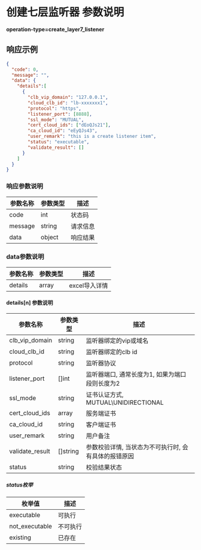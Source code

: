 # 创建七层监听器 参数说明

**operation-type=create_layer7_listener**

## 响应示例

```json
{
  "code": 0,
  "message": "",
  "data": {
    "details":[
      {
        "clb_vip_domain": "127.0.0.1",
        "cloud_clb_id": "lb-xxxxxxx1",
        "protocol": "https",
        "listener_port": [8888],
        "ssl_mode": "MUTUAL",
        "cert_cloud_ids": ["dEoQJs21"],
        "ca_cloud_id": "eEyQJs43",
        "user_remark": "this is a create listener item",
        "status": "executable",
        "validate_result": []
      }
    ]
  }
}
```

### 响应参数说明

| 参数名称    | 参数类型   | 描述   |
|---------|--------|------|
| code    | int    | 状态码  |
| message | string | 请求信息 |
| data    | object | 响应结果 |


### data参数说明

| 参数名称       | 参数类型   | 描述        |
|------------|--------|-----------|
| details    | array  | excel导入详情 |


#### details[n] 参数说明

| 参数名称            | 参数类型     | 描述                            |
|-----------------|----------|-------------------------------|
| clb_vip_domain  | string   | 监听器绑定的vip或域名                  |
| cloud_clb_id    | string   | 监听器绑定的clb id                  |
| protocol        | string   | 监听器协议                         |
| listener_port   | []int    | 监听器端口, 通常长度为1, 如果为端口段则长度为2    |
| ssl_mode        | string   | 证书认证方式, MUTUAL\UNIDIRECTIONAL |
| cert_cloud_ids  | array    | 服务端证书                         |
| ca_cloud_id     | string   | 客户端证书                         |
| user_remark     | string   | 用户备注                          |
| validate_result | []string | 参数校验详情, 当状态为不可执行时, 会有具体的报错原因  |
| status          | string   | 校验结果状态                        |

##### status枚举

| 枚举值            | 描述   |
|----------------|------|
| executable     | 可执行  |
| not_executable | 不可执行 |
| existing       | 已存在  |


